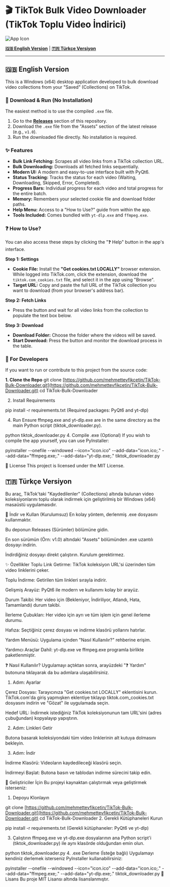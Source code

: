 # 🎬 TikTok Bulk Video Downloader (TikTok Toplu Video İndirici)

![App Icon](https://raw.githubusercontent.com/mehmettevfikcetin/TikTok-Bulk-Downloader/main/icon.ico)

[**🇬🇧 English Version**](#-english-version) | [**🇹🇷 Türkçe Versiyon**](#-türkçe-versiyon)

---

## 🇬🇧 English Version

This is a Windows (x64) desktop application developed to bulk download video collections from your "Saved" (Collections) on TikTok.

### 🚀 Download & Run (No Installation)

The easiest method is to use the compiled `.exe` file.

1.  Go to the [**Releases**](https://github.com/mehmettevfikcetin/TikTok-Bulk-Downloader/releases) section of this repository.
2.  Download the `.exe` file from the "Assets" section of the latest release (e.g., `v1.0`).
3.  Run the downloaded file directly. No installation is required.

### ✨ Features

* **Bulk Link Fetching:** Scrapes all video links from a TikTok collection URL.
* **Bulk Downloading:** Downloads all fetched links sequentially.
* **Modern UI:** A modern and easy-to-use interface built with PyQt6.
* **Status Tracking:** Tracks the status for each video (Waiting, Downloading, Skipped, Error, Completed).
* **Progress Bars:** Individual progress for each video and total progress for the entire batch.
* **Memory:** Remembers your selected cookie file and download folder paths.
* **Help Menu:** Access to a "How to Use?" guide from within the app.
* **Tools Included:** Comes bundled with `yt-dlp.exe` and `ffmpeg.exe`.

### ❓ How to Use?

You can also access these steps by clicking the "❓ Help" button in the app's interface.

**Step 1: Settings**
* **Cookie File:** Install the **"Get cookies.txt LOCALLY"** browser extension. While logged into TikTok.com, click the extension, download the `tiktok.com_cookies.txt` file, and select it in the app using "Browse".
* **Target URL:** Copy and paste the full URL of the TikTok collection you want to download (from your browser's address bar).

**Step 2: Fetch Links**
* Press the button and wait for all video links from the collection to populate the text box below.

**Step 3: Download**
* **Download Folder:** Choose the folder where the videos will be saved.
* **Start Download:** Press the button and monitor the download process in the table.

### 🐍 For Developers

If you want to run or contribute to this project from the source code:

**1. Clone the Repo**
git clone [https://github.com/mehmettevfikcetin/TikTok-Bulk-Downloader.git](https://github.com/mehmettevfikcetin/TikTok-Bulk-Downloader.git)
cd TikTok-Bulk-Downloader

2. Install Requirements
   
pip install -r requirements.txt
(Required packages: PyQt6 and yt-dlp)

4. Run Ensure ffmpeg.exe and yt-dlp.exe are in the same directory as the main Python script (tiktok_downloader.py).

python tiktok_downloader.py
4. Compile .exe (Optional) If you wish to compile the app yourself, you can use PyInstaller:

pyinstaller --onefile --windowed --icon="icon.ico" --add-data="icon.ico;." --add-data="ffmpeg.exe;." --add-data="yt-dlp.exe;." tiktok_downloader.py

📜 License
This project is licensed under the MIT License.

## 🇹🇷 Türkçe Versiyon
Bu araç, TikTok'taki "Kaydedilenler" (Collections) altında bulunan video koleksiyonlarını toplu olarak indirmek için geliştirilmiş bir Windows (x64) masaüstü uygulamasıdır.

🚀 İndir ve Kullan (Kurulumsuz)
En kolay yöntem, derlenmiş .exe dosyasını kullanmaktır.

Bu deponun Releases (Sürümler) bölümüne gidin.

En son sürümün (Örn: v1.0) altındaki "Assets" bölümünden .exe uzantılı dosyayı indirin.

İndirdiğiniz dosyayı direkt çalıştırın. Kurulum gerektirmez.

✨ Özellikler
Toplu Link Getirme: TikTok koleksiyon URL'si üzerinden tüm video linklerini çeker.

Toplu İndirme: Getirilen tüm linkleri sırayla indirir.

Gelişmiş Arayüz: PyQt6 ile modern ve kullanımı kolay bir arayüz.

Durum Takibi: Her video için (Bekleniyor, İndiriliyor, Atlandı, Hata, Tamamlandı) durum takibi.

İlerleme Çubukları: Her video için ayrı ve tüm işlem için genel ilerleme durumu.

Hafıza: Seçtiğiniz çerez dosyası ve indirme klasörü yollarını hatırlar.

Yardım Menüsü: Uygulama içinden "Nasıl Kullanılır?" rehberine erişim.

Yardımcı Araçlar Dahil: yt-dlp.exe ve ffmpeg.exe programla birlikte paketlenmiştir.

❓ Nasıl Kullanılır?
Uygulamayı açtıktan sonra, arayüzdeki "❓ Yardım" butonuna tıklayarak da bu adımlara ulaşabilirsiniz.

1. Adım: Ayarlar

Çerez Dosyası: Tarayıcınıza "Get cookies.txt LOCALLY" eklentisini kurun. TikTok.com'da giriş yapmışken eklentiye tıklayıp tiktok.com_cookies.txt dosyasını indirin ve "Gözat" ile uygulamada seçin.

Hedef URL: İndirmek istediğiniz TikTok koleksiyonunun tam URL'sini (adres çubuğundan) kopyalayıp yapıştırın.

2. Adım: Linkleri Getir

Butona basarak koleksiyondaki tüm video linklerinin alt kutuya dolmasını bekleyin.

3. Adım: İndir

İndirme Klasörü: Videoların kaydedileceği klasörü seçin.

İndirmeyi Başlat: Butona basın ve tablodan indirme sürecini takip edin.

🐍 Geliştiriciler İçin
Bu projeyi kaynaktan çalıştırmak veya geliştirmek isterseniz:

1. Depoyu Klonlayın

git clone [https://github.com/mehmettevfikcetin/TikTok-Bulk-Downloader.git](https://github.com/mehmettevfikcetin/TikTok-Bulk-Downloader.git)
cd TikTok-Bulk-Downloader
2. Gerekli Kütüphaneleri Kurun


pip install -r requirements.txt
(Gerekli kütüphaneler: PyQt6 ve yt-dlp)

3. Çalıştırın ffmpeg.exe ve yt-dlp.exe dosyalarının ana Python script'i (tiktok_downloader.py) ile aynı klasörde olduğundan emin olun.

python tiktok_downloader.py
4. .exe Derleme (İsteğe bağlı) Uygulamayı kendiniz derlemek isterseniz PyInstaller kullanabilirsiniz:

pyinstaller --onefile --windowed --icon="icon.ico" --add-data="icon.ico;." --add-data="ffmpeg.exe;." --add-data="yt-dlp.exe;." tiktok_downloader.py
📜 Lisans
  Bu proje MIT Lisansı altında lisanslanmıştır.
